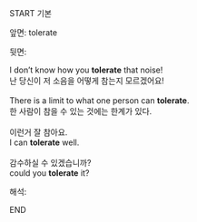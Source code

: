 START
기본

앞면:
tolerate


뒷면:
<div>I don’t know how you <strong>tolerate</strong> that noise! </div><div><div>난 당신이 저 소음을 어떻게 참는지 모르겠어요!<br><br><div>There is a limit to what one person can <strong>tolerate</strong>. </div><div><div>한 사람이 참을 수 있는 것에는 한계가 있다.<br><br><div><div>이런거 잘 참아요.</div></div><div><div>I can <strong>tolerate</strong> well.<br><br><div><div>감수하실 수 있겠습니까?</div></div><div><div>could you <strong>tolerate</strong> it?</div></div></div></div></div></div></div></div>


해석:

END